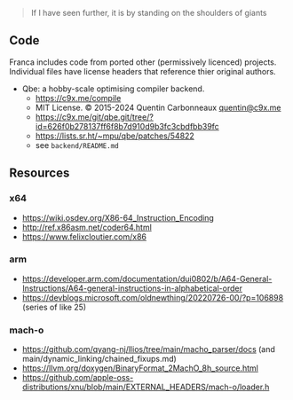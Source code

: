> If I have seen further, it is by standing on the shoulders of giants

## Code

Franca includes code from ported other (permissively licenced) projects.  
Individual files have license headers that reference thier original authors.

- Qbe: a hobby-scale optimising compiler backend.
  - <https://c9x.me/compile>
  - MIT License. © 2015-2024 Quentin Carbonneaux <quentin@c9x.me>
  - <https://c9x.me/git/qbe.git/tree/?id=626f0b278137ff6f8b7d910d9b3fc3cbdfbb39fc>
  - <https://lists.sr.ht/~mpu/qbe/patches/54822>
  - see `backend/README.md`

## Resources

### x64

- <https://wiki.osdev.org/X86-64_Instruction_Encoding>
- <http://ref.x86asm.net/coder64.html>
- <https://www.felixcloutier.com/x86>

### arm

- <https://developer.arm.com/documentation/dui0802/b/A64-General-Instructions/A64-general-instructions-in-alphabetical-order>
- <https://devblogs.microsoft.com/oldnewthing/20220726-00/?p=106898> (series of like 25)

### mach-o

- <https://github.com/qyang-nj/llios/tree/main/macho_parser/docs> (and main/dynamic_linking/chained_fixups.md)
- <https://llvm.org/doxygen/BinaryFormat_2MachO_8h_source.html>
- <https://github.com/apple-oss-distributions/xnu/blob/main/EXTERNAL_HEADERS/mach-o/loader.h>

